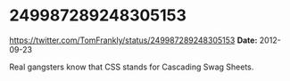 # 249987289248305153
https://twitter.com/TomFrankly/status/249987289248305153
**Date:** 2012-09-23

Real gangsters know that CSS stands for Cascading Swag Sheets.
